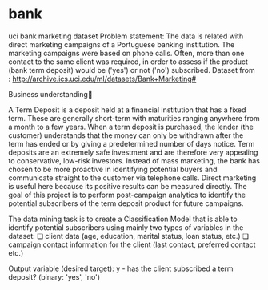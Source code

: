 # bank
uci bank marketing dataset
Problem statement: 
The data is related with direct marketing campaigns of a Portuguese banking institution. The marketing campaigns were based on phone calls. 
Often, more than one contact to the same client was required, in order to assess if the product (bank term deposit) would be ('yes') or not ('no') subscribed. 
Dataset from : http://archive.ics.uci.edu/ml/datasets/Bank+Marketing#

Business understanding

A Term Deposit is a deposit held at a financial institution that has a fixed term. These are generally short-term with maturities ranging anywhere from a month to a few years. When a term deposit is purchased, the lender (the customer) understands that the 
money can only be withdrawn after the term has ended or by giving a predetermined number of days notice. Term deposits are an extremely safe investment and are therefore very appealing to conservative, low-risk investors. 
Instead of mass marketing, the bank has chosen to be more proactive in identifying potential buyers and communicate straight to the customer via telephone calls.  Direct marketing is useful here because its positive results can be measured directly. 
The goal of this project is to perform post-campaign analytics to identify the potential subscribers of the term deposit product for future campaigns. 


The data mining task is to create a Classification Model that is able to identify potential subscribers using mainly two types of variables in the dataset: 
❏ client data (age, education, marital status, loan status, etc.)
❏ campaign contact information for the client (last contact, preferred contact etc.)


Output variable (desired target): 
y - has the client subscribed a term deposit? (binary: 'yes', 'no')



